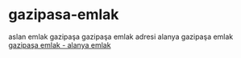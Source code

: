 # gazipasa-emlak
aslan emlak gazipaşa
gazipaşa emlak adresi
alanya gazipaşa emlak
<a href="http://www.aslanemlakgazipasa.com/" rel="nofollow"><font style="vertical-align: inherit;"><font style="vertical-align: inherit;">gazipaşa emlak - alanya emlak</font></font></a>
